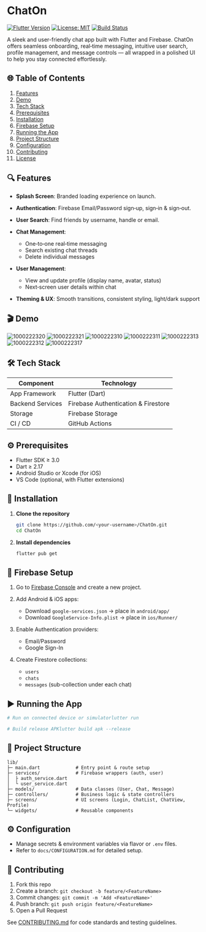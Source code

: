 # ChatOn

[![Flutter Version](https://img.shields.io/badge/flutter-3.0%2B-blue)](https://flutter.dev)
[![License: MIT](https://img.shields.io/badge/License-MIT-yellow.svg)](LICENSE)
[![Build Status](https://img.shields.io/github/actions/workflow/status/<your-username>/ChatOn/flutter_ci.yml?branch=main)](https://github.com/<your-username>/ChatOn/actions)

A sleek and user-friendly chat app built with Flutter and Firebase. ChatOn offers seamless onboarding, real‑time messaging, intuitive user search, profile management, and message controls — all wrapped in a polished UI to help you stay connected effortlessly.





## 🌐 Table of Contents

1. [Features](#-features)
2. [Demo](#-demo)
3. [Tech Stack](#-tech-stack)
4. [Prerequisites](#-prerequisites)
5. [Installation](#-installation)
6. [Firebase Setup](#-firebase-setup)
7. [Running the App](#-running-the-app)
8. [Project Structure](#-project-structure)
9. [Configuration](#-configuration)
10. [Contributing](#-contributing)
11. [License](#-license)


## 🔍 Features

* **Splash Screen**: Branded loading experience on launch.
* **Authentication**: Firebase Email/Password sign‑up, sign‑in & sign‑out.
* **User Search**: Find friends by username, handle or email.
* **Chat Management**:

  * One‑to‑one real‑time messaging
  * Search existing chat threads
  * Delete individual messages
* **User Management**:

  * View and update profile (display name, avatar, status)
  * Next‑screen user details within chat
* **Theming & UX**: Smooth transitions, consistent styling, light/dark support



## 🎬 Demo

![1000222320](https://github.com/user-attachments/assets/131d3af6-2484-473d-9351-4cad77ee18dd)
![1000222321](https://github.com/user-attachments/assets/718e4739-70c7-4b82-8c30-d77983892f9b)
![1000222310](https://github.com/user-attachments/assets/f3a62244-a120-4d17-9b4c-326e6bd3202a)
![1000222311](https://github.com/user-attachments/assets/5a5db4d6-3e58-45bb-95b0-0b49dafb9d7f)
![1000222313](https://github.com/user-attachments/assets/ff9329fe-dc53-44af-a8b4-2ee45aedc686)
![1000222312](https://github.com/user-attachments/assets/92fc087b-71b8-4989-92d4-52bb792d43fb)
![1000222317](https://github.com/user-attachments/assets/c069486d-bdbb-4b85-8987-3ee817611e22)



## 🛠 Tech Stack

| Component        | Technology                          |
| ---------------- | ----------------------------------- |
| App Framework    | Flutter (Dart)                      |
| Backend Services | Firebase Authentication & Firestore |
| Storage          | Firebase Storage                    |
| CI / CD          | GitHub Actions                      |



## ⚙️ Prerequisites

* Flutter SDK ≥ 3.0
* Dart ≥ 2.17
* Android Studio or Xcode (for iOS)
* VS Code (optional, with Flutter extensions)



## 🚀 Installation

1. **Clone the repository**

   ```bash
   git clone https://github.com/<your-username>/ChatOn.git
   cd ChatOn
   ```
2. **Install dependencies**

   ```bash
   flutter pub get
   ```


## 🔗 Firebase Setup

1. Go to [Firebase Console](https://console.firebase.google.com/) and create a new project.
2. Add Android & iOS apps:

   * Download `google-services.json` → place in `android/app/`
   * Download `GoogleService-Info.plist` → place in `ios/Runner/`
3. Enable Authentication providers:

   * Email/Password
   * Google Sign-In
4. Create Firestore collections:

   * `users`
   * `chats`
   * `messages` (sub-collection under each chat)



## ▶️ Running the App

```bash
# Run on connected device or simulatorlutter run

# Build release APKlutter build apk --release
```



## 📁 Project Structure

```
lib/
├─ main.dart             # Entry point & route setup
├─ services/             # Firebase wrappers (auth, user)
│  ├ auth_service.dart
│  └ user_service.dart
├─ models/               # Data classes (User, Chat, Message)
├─ controllers/          # Business logic & state controllers
├─ screens/              # UI screens (Login, ChatList, ChatView, Profile)
└─ widgets/              # Reusable components
```

  

## ⚙️ Configuration

* Manage secrets & environment variables via flavor or `.env` files.
* Refer to `docs/CONFIGURATION.md` for detailed setup.



## 🤝 Contributing

1. Fork this repo
2. Create a branch: `git checkout -b feature/<FeatureName>`
3. Commit changes: `git commit -m 'Add <FeatureName>'`
4. Push branch: `git push origin feature/<FeatureName>`
5. Open a Pull Request

See [CONTRIBUTING.md](docs/CONTRIBUTING.md) for code standards and testing guidelines.

  


